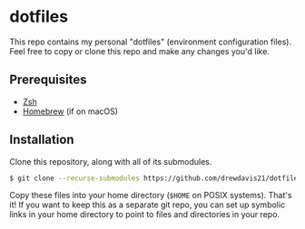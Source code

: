 # dotfiles

This repo contains my personal "dotfiles" (environment configuration files). Feel free to copy or clone this repo and make any changes you'd like.

## Prerequisites
- [Zsh](https://github.com/zsh-users/zsh)
- [Homebrew](https://brew.sh) (if on macOS)

## Installation
Clone this repository, along with all of its submodules.

```bash
$ git clone --recurse-submodules https://github.com/drewdavis21/dotfiles.git
```

Copy these files into your home directory (`$HOME` on POSIX systems). That's it! If you want to keep this as a separate git repo, you can set up symbolic links in your home directory to point to files and directories in your repo.
